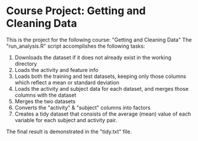 # Course Project: Getting and Cleaning Data

This is the project for the following course: "Getting and Cleaning Data"
The "run_analysis.R" script accomplishes the following tasks:

1. Downloads the dataset if it does not already exist in the working directory
2. Loads the activity and feature info
3. Loads both the training and test datasets, keeping only those columns which
   reflect a mean or standard deviation
4. Loads the activity and subject data for each dataset, and merges those
   columns with the dataset
5. Merges the two datasets
6. Converts the "activity" & "subject" columns into factors
7. Creates a tidy dataset that consists of the average (mean) value of each
   variable for each subject and activity pair.

The final result is demonstrated in the "tidy.txt" file.
